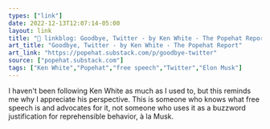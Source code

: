 ```yaml
---
types: ["link"]
date: 2022-12-13T12:07:14-05:00
layout: link
title: "🔗 linkblog: Goodbye, Twitter - by Ken White - The Popehat Report'"
art_title: "Goodbye, Twitter - by Ken White - The Popehat Report"
art_link: "https://popehat.substack.com/p/goodbye-twitter"
source: ["popehat.substack.com"]
tags: ["Ken White","Popehat","free speech","Twitter","Elon Musk"]
---
```

I haven't been following Ken White as much as I used to, but this reminds me why I appreciate his perspective. This is someone who knows what free speech is and advocates for it, not someone who uses it as a buzzword justification for reprehensible behavior, à la Musk.  
 
